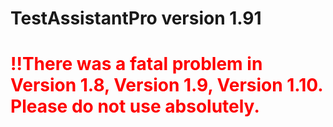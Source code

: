 # TestAssistantPro version 1.91

# <span style="color:red">!!There was a fatal problem in Version 1.8, Version 1.9, Version 1.10. Please do not use absolutely.</span>
